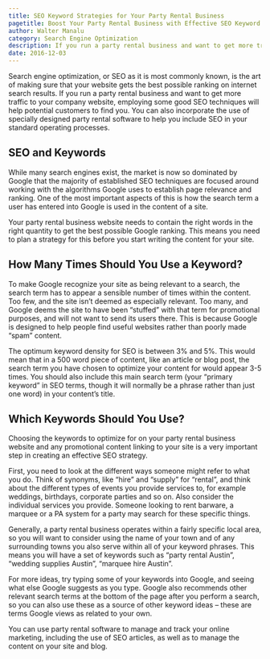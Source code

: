 ```yaml
---
title: SEO Keyword Strategies for Your Party Rental Business
pagetitle: Boost Your Party Rental Business with Effective SEO Keyword Strategies
author: Walter Manalu
category: Search Engine Optimization
description: If you run a party rental business and want to get more traffic to your company website, employing some good SEO techniques will help potential customers to find you.
date: 2016-12-03
---
```

<p>Search engine optimization, or SEO as it is most commonly known, is the art of making sure that your website gets the best possible ranking on internet search results. If you run a party rental business and want to get more traffic to your company website, employing some good SEO techniques will help potential customers to find you. You can also incorporate the use of specially designed party rental software to help you include SEO in your standard operating processes.</p><h2>SEO and Keywords</h2><p>While many search engines exist, the market is now so dominated by Google that the majority of established SEO techniques are focused around working with the algorithms Google uses to establish page relevance and ranking. One of the most important aspects of this is how the search term a user has entered into Google is used in the content of a site.</p><p>Your party rental business website needs to contain the right words in the right quantity to get the best possible Google ranking. This means you need to plan a strategy for this before you start writing the content for your site.</p><h2>How Many Times Should You Use a Keyword?</h2><p>To make Google recognize your site as being relevant to a search, the search term has to appear a sensible number of times within the content. Too few, and the site isn’t deemed as especially relevant. Too many, and Google deems the site to have been “stuffed” with that term for promotional purposes, and will not want to send its users there. This is because Google is designed to help people find useful websites rather than poorly made “spam” content. </p><p>The optimum keyword density for SEO is between 3% and 5%. This would mean that in a 500 word piece of content, like an article or blog post, the search term you have chosen to optimize your content for would appear 3-5 times. You should also include this main search term (your “primary keyword” in SEO terms, though it will normally be a phrase rather than just one word) in your content’s title. </p><h2>Which Keywords Should You Use?</h2><p>Choosing the keywords to optimize for on your party rental business website and any promotional content linking to your site is a very important step in creating an effective SEO strategy. </p><p>First, you need to look at the different ways someone might refer to what you do. Think of synonyms, like “hire” and “supply” for “rental”, and think about the different types of events you provide services to, for example weddings, birthdays, corporate parties and so on. Also consider the individual services you provide. Someone looking to rent barware, a marquee or a PA system for a party may search for these specific things.</p><p>Generally, a party rental business operates within a fairly specific local area, so you will want to consider using the name of your town and of any surrounding towns you also serve within all of your keyword phrases. This means you will have a set of keywords such as “party rental Austin”, “wedding supplies Austin”, “marquee hire Austin”.</p><p>For more ideas, try typing some of your keywords into Google, and seeing what else Google suggests as you type. Google also recommends other relevant search terms at the bottom of the page after you perform a search, so you can also use these as a source of other keyword ideas – these are terms Google views as related to your own.</p><p>You can use party rental software to manage and track your online marketing, including the use of SEO articles, as well as to manage the content on your site and blog.</p>